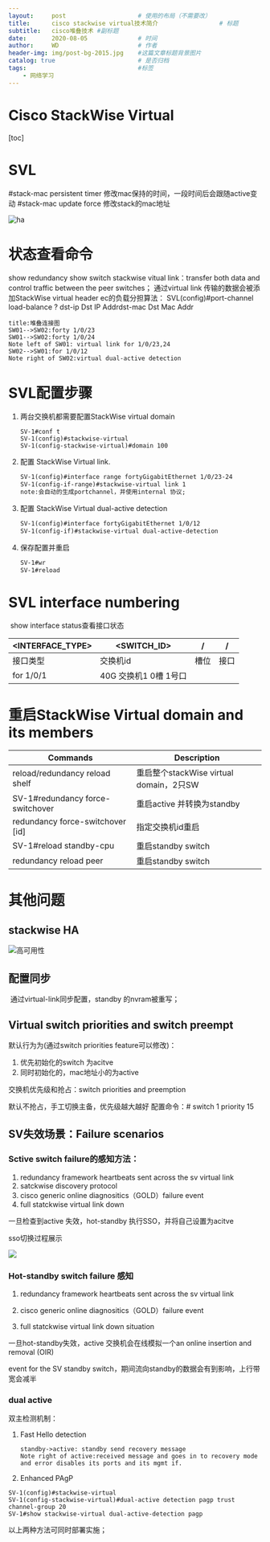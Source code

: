 ```yaml
---
layout:     post   				    # 使用的布局（不需要改）
title:      cisco stackwise virtual技术简介 				# 标题 
subtitle:   cisco堆叠技术 #副标题
date:       2020-08-05 				# 时间
author:     WD 						# 作者
header-img: img/post-bg-2015.jpg 	#这篇文章标题背景图片
catalog: true 						# 是否归档
tags:								#标签
    - 网络学习
---
```




# Cisco StackWise  Virtual

[toc]



# SVL
#stack-mac persistent timer 修改mac保持的时间，一段时间后会跟随active变动
#stack-mac update force 修改stack的mac地址

![ha](https://github.com/HuangWendell/huangwendell.github.io/blob/master/img/image-20200426163043533.png?raw=true)

# 状态查看命令

show redundancy
show switch
stackwise vitual link：transfer both data and  control traffic between the peer switches；
通过virtual link 传输的数据会被添加StackWise virtual header
ec的负载分担算法：
SVL(config)#port-channel load-balance ?
dst-ip Dst IP Addrdst-mac Dst Mac Addr

```sequence
title:堆叠连接图
SW01-->SW02:forty 1/0/23
SW01-->SW02:forty 1/0/24
Note left of SW01: virtual link for 1/0/23,24
SW02-->SW01:for 1/0/12
Note right of SW02:virtual dual-active detection

```



# SVL配置步骤

1. 两台交换机都需要配置StackWise virtual domain

   ```text
   SV-1#conf t
   SV-1(config)#stackwise-virtual
   SV-1(config-stackwise-virtual)#domain 100
   ```

2. 配置 StackWise Virtual link.

   ```tex
   SV-1(config)#interface range fortyGigabitEthernet 1/0/23-24
   SV-1(config-if-range)#stackwise-virtual link 1
   note:会自动的生成portchannel，并使用internal 协议;
   ```

3. 配置 StackWise Virtual dual-active detection

   ```tex
   SV-1(config)#interface fortyGigabitEthernet 1/0/12
   SV-1(config-if)#stackwise-virtual dual-active-detection
   ```

4. 保存配置并重启

   ```tex
   SV-1#wr 
   SV-1#reload
   ```

# SVL interface numbering

​	show interface status查看接口状态

| <INTERFACE_TYPE> | <SWITCH_ID>           | /<MODULE> | /<PORT> |
| ---------------- | --------------------- | --------- | ------- |
| 接口类型         | 交换机id              | 槽位      | 接口    |
| for 1/0/1        | 40G 交换机1 0槽 1号口 |           |         |

# 重启StackWise Virtual domain and its members

| Commands                         | Description                             |
| -------------------------------- | --------------------------------------- |
| reload/redundancy reload shelf   | 重启整个stackWise virtual domain，2只SW |
| SV-1#redundancy force-switchover | 重启active 并转换为standby              |
| redundancy force-switchover [id] | 指定交换机id重启                        |
| SV-1#reload standby-cpu          | 重启standby switch                      |
| redundancy reload peer           | 重启standby switch                      |

# 其他问题

## stackwise HA

![高可用性](https://github.com/HuangWendell/huangwendell.github.io/blob/master/img/image-20200426163335759.png?raw=true)

## 配置同步

​	通过virtual-link同步配置，standby 的nvram被重写；

## Virtual switch priorities and switch preempt

默认行为为(通过switch priorities feature可以修改)：

1. 优先初始化的switch 为acitve
2. 同时初始化的，mac地址小的为active

交换机优先级和抢占：switch priorities and preemption

默认不抢占，手工切换主备，优先级越大越好 配置命令：# switch 1 priority 15



## SV失效场景：Failure scenarios

### Sctive switch failure的感知方法：

1. redundancy framework heartbeats sent across the sv virtual link
2. satckwise discovery protocol
3. cisco generic online diagnositics（GOLD）failure event
4. full statckwise virtual link down

一旦检查到active 失效，hot-standby 执行SSO，并将自己设置为acitve

sso切换过程展示

![](https://github.com/HuangWendell/huangwendell.github.io/blob/master/img/image-20200426165632674.png?raw=true)



### Hot-standby switch failure 感知

1. redundancy framework heartbeats sent across the sv virtual link

2. cisco generic online diagnositics（GOLD）failure event

3. full statckwise virtual link down situation

一旦hot-standby失效，active 交换机会在线模拟一个an online insertion and removal (OIR) 

event for the SV standby switch，期间流向standby的数据会有到影响，上行带宽会减半

### dual active

双主检测机制：

1. Fast Hello detection

   ```sequence
   standby->active: standby send recovery message
   Note right of active:received message and goes in to recovery mode and error disables its ports and its mgmt if.
   ```

2. Enhanced PAgP

```text
SV-1(config)#stackwise-virtual
SV-1(config-stackwise-virtual)#dual-active detection pagp trust channel-group 20
SV-1#show stackwise-virtual dual-active-detection pagp
```

以上两种方法可同时部署实施；











